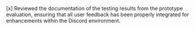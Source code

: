 [x] Reviewed the documentation of the testing results from the prototype evaluation, ensuring that all user feedback has been properly integrated for enhancements within the Discord environment.